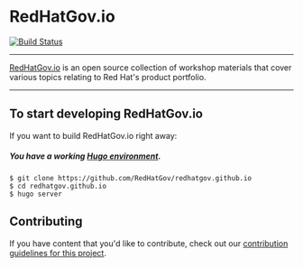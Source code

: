 # RedHatGov.io

[![Build Status](https://travis-ci.org/RedHatGov/redhatgov.github.io.svg?branch=docs)](https://travis-ci.org/RedHatGov/redhatgov.github.io)


----

[RedHatGov.io][redhatgov] is an open source collection of workshop materials that
cover various topics relating to Red Hat's product portfolio.

----

## To start developing RedHatGov.io

If you want to build RedHatGov.io right away:

##### You have a working [Hugo environment][hugo].

    $ git clone https://github.com/RedHatGov/redhatgov.github.io
    $ cd redhatgov.github.io
    $ hugo server

## Contributing

If you have content that you'd like to contribute, check out our
[contribution guidelines for this project](CONTRIBUTING.md).

[redhatgov]: http://redhatgov.io/
[hugo]: https://gohugo.io/overview/introduction/

